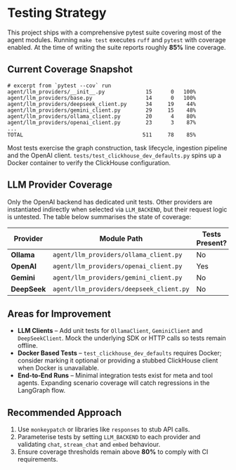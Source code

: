 # Testing Strategy

This project ships with a comprehensive pytest suite covering most of the agent modules.
Running `make test` executes `ruff` and `pytest` with coverage enabled.
At the time of writing the suite reports roughly **85%** line coverage.

## Current Coverage Snapshot

```
# excerpt from `pytest --cov` run
agent/llm_providers/__init__.py             15      0   100%
agent/llm_providers/base.py                 14      0   100%
agent/llm_providers/deepseek_client.py      34     19    44%
agent/llm_providers/gemini_client.py        29     15    48%
agent/llm_providers/ollama_client.py        20      4    80%
agent/llm_providers/openai_client.py        23      3    87%
...
TOTAL                                      511     78    85%
```

Most tests exercise the graph construction, task lifecycle, ingestion pipeline and the OpenAI client. `tests/test_clickhouse_dev_defaults.py` spins up a Docker container to verify the ClickHouse configuration.

## LLM Provider Coverage

Only the OpenAI backend has dedicated unit tests. Other providers are instantiated indirectly when selected via `LLM_BACKEND`, but their request logic is untested. The table below summarises the state of coverage:

| Provider      | Module Path                                   | Tests Present? |
|---------------|-----------------------------------------------|----------------|
| **Ollama**    | `agent/llm_providers/ollama_client.py`        | No |
| **OpenAI**    | `agent/llm_providers/openai_client.py`        | Yes |
| **Gemini**    | `agent/llm_providers/gemini_client.py`        | No |
| **DeepSeek**  | `agent/llm_providers/deepseek_client.py`      | No |

## Areas for Improvement

* **LLM Clients** – Add unit tests for `OllamaClient`, `GeminiClient` and `DeepSeekClient`. Mock the underlying SDK or HTTP calls so tests remain offline.
* **Docker Based Tests** – `test_clickhouse_dev_defaults` requires Docker; consider marking it optional or providing a stubbed ClickHouse client when Docker is unavailable.
* **End‑to‑End Runs** – Minimal integration tests exist for meta and tool agents. Expanding scenario coverage will catch regressions in the LangGraph flow.

## Recommended Approach

1. Use `monkeypatch` or libraries like `responses` to stub API calls.
2. Parameterise tests by setting `LLM_BACKEND` to each provider and validating `chat`, `stream_chat` and `embed` behaviour.
3. Ensure coverage thresholds remain above **80%** to comply with CI requirements.
